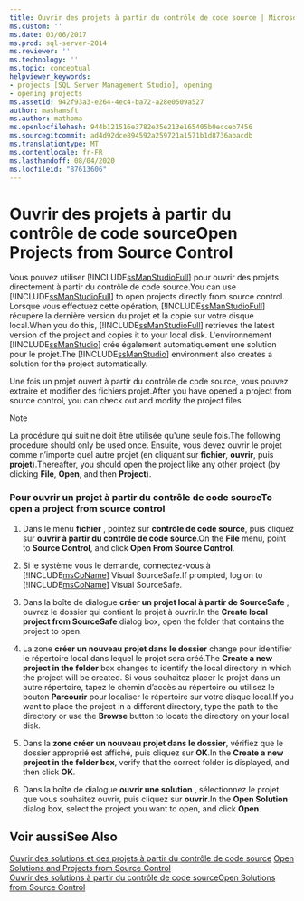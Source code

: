 ```yaml
---
title: Ouvrir des projets à partir du contrôle de code source | Microsoft Docs
ms.custom: ''
ms.date: 03/06/2017
ms.prod: sql-server-2014
ms.reviewer: ''
ms.technology: ''
ms.topic: conceptual
helpviewer_keywords:
- projects [SQL Server Management Studio], opening
- opening projects
ms.assetid: 942f93a3-e264-4ec4-ba72-a28e0509a527
author: mashamsft
ms.author: mathoma
ms.openlocfilehash: 944b121516e3782e35e213e165405b0ecceb7456
ms.sourcegitcommit: ad4d92dce894592a259721a1571b1d8736abacdb
ms.translationtype: MT
ms.contentlocale: fr-FR
ms.lasthandoff: 08/04/2020
ms.locfileid: "87613606"
---
```

# <a name="open-projects-from-source-control"></a><span data-ttu-id="13232-102">Ouvrir des projets à partir du contrôle de code source</span><span class="sxs-lookup"><span data-stu-id="13232-102">Open Projects from Source Control</span></span>
  <span data-ttu-id="13232-103">Vous pouvez utiliser [!INCLUDE[ssManStudioFull](../includes/ssmanstudiofull-md.md)] pour ouvrir des projets directement à partir du contrôle de code source.</span><span class="sxs-lookup"><span data-stu-id="13232-103">You can use [!INCLUDE[ssManStudioFull](../includes/ssmanstudiofull-md.md)] to open projects directly from source control.</span></span> <span data-ttu-id="13232-104">Lorsque vous effectuez cette opération, [!INCLUDE[ssManStudioFull](../includes/ssmanstudiofull-md.md)] récupère la dernière version du projet et la copie sur votre disque local.</span><span class="sxs-lookup"><span data-stu-id="13232-104">When you do this, [!INCLUDE[ssManStudioFull](../includes/ssmanstudiofull-md.md)] retrieves the latest version of the project and copies it to your local disk.</span></span> <span data-ttu-id="13232-105">L'environnement [!INCLUDE[ssManStudio](../includes/ssmanstudio-md.md)] crée également automatiquement une solution pour le projet.</span><span class="sxs-lookup"><span data-stu-id="13232-105">The [!INCLUDE[ssManStudio](../includes/ssmanstudio-md.md)] environment also creates a solution for the project automatically.</span></span>  
  
 <span data-ttu-id="13232-106">Une fois un projet ouvert à partir du contrôle de code source, vous pouvez extraire et modifier des fichiers projet.</span><span class="sxs-lookup"><span data-stu-id="13232-106">After you have opened a project from source control, you can check out and modify the project files.</span></span>  
  
> [!NOTE]  
>  <span data-ttu-id="13232-107">La procédure qui suit ne doit être utilisée qu'une seule fois.</span><span class="sxs-lookup"><span data-stu-id="13232-107">The following procedure should only be used once.</span></span> <span data-ttu-id="13232-108">Ensuite, vous devez ouvrir le projet comme n’importe quel autre projet (en cliquant sur **fichier**, **ouvrir**, puis **projet**).</span><span class="sxs-lookup"><span data-stu-id="13232-108">Thereafter, you should open the project like any other project (by clicking **File**, **Open**, and then **Project**).</span></span>  
  
### <a name="to-open-a-project-from-source-control"></a><span data-ttu-id="13232-109">Pour ouvrir un projet à partir du contrôle de code source</span><span class="sxs-lookup"><span data-stu-id="13232-109">To open a project from source control</span></span>  
  
1.  <span data-ttu-id="13232-110">Dans le menu **fichier** , pointez sur **contrôle de code source**, puis cliquez sur **ouvrir à partir du contrôle de code source**.</span><span class="sxs-lookup"><span data-stu-id="13232-110">On the **File** menu, point to **Source Control**, and click **Open From Source Control**.</span></span>  
  
2.  <span data-ttu-id="13232-111">Si le système vous le demande, connectez-vous à [!INCLUDE[msCoName](../includes/msconame-md.md)] Visual SourceSafe.</span><span class="sxs-lookup"><span data-stu-id="13232-111">If prompted, log on to [!INCLUDE[msCoName](../includes/msconame-md.md)] Visual SourceSafe.</span></span>  
  
3.  <span data-ttu-id="13232-112">Dans la boîte de dialogue **créer un projet local à partir de SourceSafe** , ouvrez le dossier qui contient le projet à ouvrir.</span><span class="sxs-lookup"><span data-stu-id="13232-112">In the **Create local project from SourceSafe** dialog box, open the folder that contains the project to open.</span></span>  
  
4.  <span data-ttu-id="13232-113">La zone **créer un nouveau projet dans le dossier** change pour identifier le répertoire local dans lequel le projet sera créé.</span><span class="sxs-lookup"><span data-stu-id="13232-113">The **Create a new project in the folder** box changes to identify the local directory in which the project will be created.</span></span> <span data-ttu-id="13232-114">Si vous souhaitez placer le projet dans un autre répertoire, tapez le chemin d’accès au répertoire ou utilisez le bouton **Parcourir** pour localiser le répertoire sur votre disque local.</span><span class="sxs-lookup"><span data-stu-id="13232-114">If you want to place the project in a different directory, type the path to the directory or use the **Browse** button to locate the directory on your local disk.</span></span>  
  
5.  <span data-ttu-id="13232-115">Dans la **zone créer un nouveau projet dans le dossier**, vérifiez que le dossier approprié est affiché, puis cliquez sur **OK**.</span><span class="sxs-lookup"><span data-stu-id="13232-115">In the **Create a new project in the folder box**, verify that the correct folder is displayed, and then click **OK**.</span></span>  
  
6.  <span data-ttu-id="13232-116">Dans la boîte de dialogue **ouvrir une solution** , sélectionnez le projet que vous souhaitez ouvrir, puis cliquez sur **ouvrir**.</span><span class="sxs-lookup"><span data-stu-id="13232-116">In the **Open Solution** dialog box, select the project you want to open, and click **Open**.</span></span>  
  
## <a name="see-also"></a><span data-ttu-id="13232-117">Voir aussi</span><span class="sxs-lookup"><span data-stu-id="13232-117">See Also</span></span>  
 <span data-ttu-id="13232-118">[Ouvrir des solutions et des projets à partir du contrôle de code source](../../2014/database-engine/open-solutions-and-projects-from-source-control.md) </span><span class="sxs-lookup"><span data-stu-id="13232-118">[Open Solutions and Projects from Source Control](../../2014/database-engine/open-solutions-and-projects-from-source-control.md) </span></span>  
 [<span data-ttu-id="13232-119">Ouvrir des solutions à partir du contrôle de code source</span><span class="sxs-lookup"><span data-stu-id="13232-119">Open Solutions from Source Control</span></span>](../../2014/database-engine/open-solutions-from-source-control.md)  
  
  
